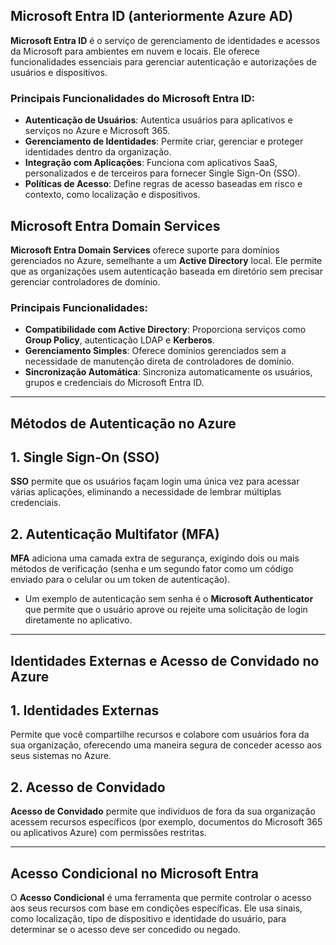 
##  Microsoft Entra ID (anteriormente Azure AD)
**Microsoft Entra ID** é o serviço de gerenciamento de identidades e acessos da Microsoft para ambientes em nuvem e locais. Ele oferece funcionalidades essenciais para gerenciar autenticação e autorizações de usuários e dispositivos.

### Principais Funcionalidades do Microsoft Entra ID:
- **Autenticação de Usuários**: Autentica usuários para aplicativos e serviços no Azure e Microsoft 365.
- **Gerenciamento de Identidades**: Permite criar, gerenciar e proteger identidades dentro da organização.
- **Integração com Aplicações**: Funciona com aplicativos SaaS, personalizados e de terceiros para fornecer Single Sign-On (SSO).
- **Políticas de Acesso**: Define regras de acesso baseadas em risco e contexto, como localização e dispositivos.

##  Microsoft Entra Domain Services
**Microsoft Entra Domain Services** oferece suporte para domínios gerenciados no Azure, semelhante a um **Active Directory** local. Ele permite que as organizações usem autenticação baseada em diretório sem precisar gerenciar controladores de domínio.

### Principais Funcionalidades:
- **Compatibilidade com Active Directory**: Proporciona serviços como **Group Policy**, autenticação LDAP e **Kerberos**.
- **Gerenciamento Simples**: Oferece domínios gerenciados sem a necessidade de manutenção direta de controladores de domínio.
- **Sincronização Automática**: Sincroniza automaticamente os usuários, grupos e credenciais do Microsoft Entra ID.

---

## Métodos de Autenticação no Azure

## 1. Single Sign-On (SSO)
**SSO** permite que os usuários façam login uma única vez para acessar várias aplicações, eliminando a necessidade de lembrar múltiplas credenciais.


## 2. Autenticação Multifator (MFA)
**MFA** adiciona uma camada extra de segurança, exigindo dois ou mais métodos de verificação (senha e um segundo fator como um código enviado para o celular ou um token de autenticação).

- Um exemplo de autenticação sem senha é o **Microsoft Authenticator** que permite que o usuário aprove ou rejeite uma solicitação de login diretamente no aplicativo.

---

## Identidades Externas e Acesso de Convidado no Azure

## 1. Identidades Externas
Permite que você compartilhe recursos e colabore com usuários fora da sua organização, oferecendo uma maneira segura de conceder acesso aos seus sistemas no Azure.

## 2. Acesso de Convidado
**Acesso de Convidado** permite que indivíduos de fora da sua organização acessem recursos específicos (por exemplo, documentos do Microsoft 365 ou aplicativos Azure) com permissões restritas.

---

## Acesso Condicional no Microsoft Entra
O **Acesso Condicional** é uma ferramenta que permite controlar o acesso aos seus recursos com base em condições específicas. Ele usa sinais, como localização, tipo de dispositivo e identidade do usuário, para determinar se o acesso deve ser concedido ou negado.
